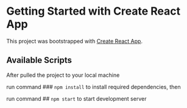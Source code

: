 # Getting Started with Create React App

This project was bootstrapped with [Create React App](https://github.com/facebook/create-react-app).

## Available Scripts

After pulled the project to your local machine 

run command ### `npm install` to install required dependencies, then 

run command ## `npm start` to start development server
